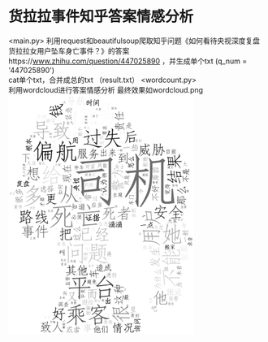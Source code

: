 # 货拉拉事件知乎答案情感分析  
<main.py> 利用request和beautifulsoup爬取知乎问题《如何看待央视深度复盘货拉拉女用户坠车身亡事件？》的答案https://www.zhihu.com/question/447025890 ，并生成单个txt (q_num = '447025890')  
cat单个txt，合并成总的txt  （result.txt）
<wordcount.py>   
利用wordcloud进行答案情感分析
最终效果如wordcloud.png
![avatar](https://github.com/rev233/huolala/blob/master/wordcloud.png)
